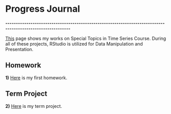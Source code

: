 # Progress Journal

**-----------------------------------------------------------------------------------------------------------**

[This](https://bu-ie-48b.github.io/fall21-mfdevecii/) page shows my works on Special Topics in Time Series Course. During all of these projects, RStudio is utilized for Data Manipulation and Presentation.

## Homework
  
**1)** [Here](Files/Homework1/Homework-1.html) is my first homework.


## Term Project

**2)** [Here](Files/Project/IE48B_Project_Report_Group3.html) is my term project.
